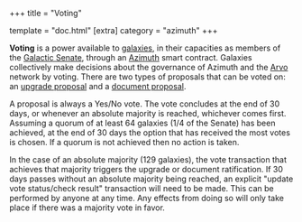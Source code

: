 +++ title = "Voting"

template = "doc.html" [extra] category = "azimuth" +++

**Voting** is a power available to [galaxies](/docs/glossary/galaxy), in their
capacities as members of the [Galactic Senate](/docs/glossary/senate), through
an [Azimuth](/docs/glossary/azimuth) smart contract. Galaxies collectively make
decisions about the governance of Azimuth and the [Arvo](/docs/glossary/arvo)
network by voting. There are two types of proposals that can be voted on: an
[upgrade proposal](/docs/glossary/upgrade) and a [document
proposal](/docs/glossary/docvote).

A proposal is always a Yes/No vote. The vote concludes at the end of 30 days, or
whenever an absolute majority is reached, whichever comes first. Assuming a
quorum of at least 64 galaxies (1/4 of the Senate) has been achieved, at the end
of 30 days the option that has received the most votes is chosen. If a quorum is
not achieved then no action is taken.

In the case of an absolute majority (129 galaxies), the vote transaction that
achieves that majority triggers the upgrade or document ratification. If 30 days
passes without an absolute majority being reached, an explicit "update vote
status/check result" transaction will need to be made. This can be performed by
anyone at any time. Any effects from doing so will only take place if there was
a majority vote in favor.

